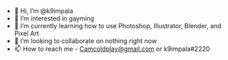 - 👋 Hi, I’m @k9impala
- 👀 I’m interested in gayming
- 🌱 I’m currently learning how to use Photoshop, Illustrator, Blender, and Pixel Art
- 💞️ I’m looking to collaborate on nothing right now
- 📫 How to reach me - Camcoldplay@gmail.com or k9impala#2220 
